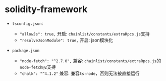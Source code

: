 # solidity-framework

- `tsconfig.json`:

  - `"allowJs": true,` 开启: `chainlist/constants/extraRpcs.js`支持
  - `"resolveJsonModule": true,` 开启: json模块化
- `package.json`

  - `"node-fetch": "^2.7.0",` 兼容: `chainlist/constants/extraRpcs.js`的`node-fetch@2`支持
  - `"chalk": "^4.1.2"` 兼容: 兼容`ts-node`，否则无法被直接运行
